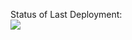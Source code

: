 Status of Last Deployment:<br>
<img src="https://github.com/nurace11/security_test/workflows/vista/badge.svg?branch=main"><br>
